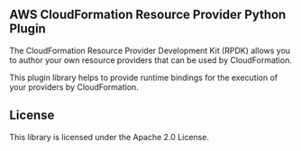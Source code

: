 ## AWS CloudFormation Resource Provider Python Plugin


The CloudFormation Resource Provider Development Kit (RPDK) allows you to author your own resource providers that can be used by CloudFormation.

This plugin library helps to provide runtime bindings for the execution of your providers by CloudFormation.

License
-------

This library is licensed under the Apache 2.0 License.
